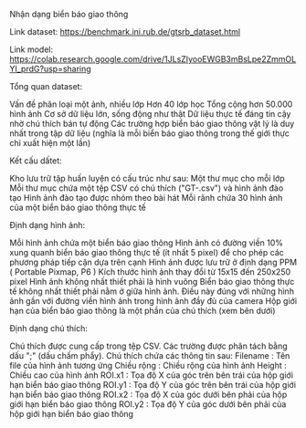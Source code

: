 Nhận dạng biển báo giao thông

Link dataset: https://benchmark.ini.rub.de/gtsrb_dataset.html

Link model: https://colab.research.google.com/drive/1JLsZIyooEWGB3mBsLpe2ZmmOLYI_prdG?usp=sharing

Tổng quan dataset:
 
Vấn đề phân loại một ảnh, nhiều lớp
Hơn 40 lớp học
Tổng cộng hơn 50.000 hình ảnh
Cơ sở dữ liệu lớn, sống động như thật
Dữ liệu thực tế đáng tin cậy nhờ chú thích bán tự động
Các trường hợp biển báo giao thông vật lý là duy nhất trong tập dữ liệu
(nghĩa là mỗi biển báo giao thông trong thế giới thực chỉ xuất hiện một lần)

Kết cấu dấtet:

Kho lưu trữ tập huấn luyện có cấu trúc như sau:
Một thư mục cho mỗi lớp
Mỗi thư mục chứa một tệp CSV có chú thích ("GT-<ClassID>.csv") và hình ảnh đào tạo
Hình ảnh đào tạo được nhóm theo bài hát
Mỗi rãnh chứa 30 hình ảnh của một biển báo giao thông thực tế

Định dạng hình ảnh:

Mỗi hình ảnh chứa một biển báo giao thông
Hình ảnh có đường viền 10% xung quanh biển báo giao thông thực tế (ít nhất 5 pixel) để cho phép các phương pháp tiếp cận dựa trên cạnh
Hình ảnh được lưu trữ ở định dạng PPM ( Portable Pixmap, P6 )
Kích thước hình ảnh thay đổi từ 15x15 đến 250x250 pixel
Hình ảnh không nhất thiết phải là hình vuông
Biển báo giao thông thực tế không nhất thiết phải nằm ở giữa hình ảnh. Điều này đúng với những hình ảnh gần với đường viền hình ảnh trong hình ảnh đầy đủ của camera
Hộp giới hạn của biển báo giao thông là một phần của chú thích (xem bên dưới)

Định dạng chú thích:

Chú thích được cung cấp trong tệp CSV. Các trường được phân tách bằng dấu ";" (dấu chấm phẩy). Chú thích chứa các thông tin sau:
Filename : Tên file của hình ảnh tương ứng
Chiều rộng : Chiều rộng của hình ảnh
Height : Chiều cao của hình ảnh
ROI.x1 : Tọa độ X của góc trên bên trái của hộp giới hạn biển báo giao thông
ROI.y1 : Tọa độ Y của góc trên bên trái của hộp giới hạn biển báo giao thông
ROI.x2 : Tọa độ X của góc dưới bên phải của hộp giới hạn biển báo giao thông
ROI.y2 : Tọa độ Y của góc dưới bên phải của hộp giới hạn biển báo giao thông
